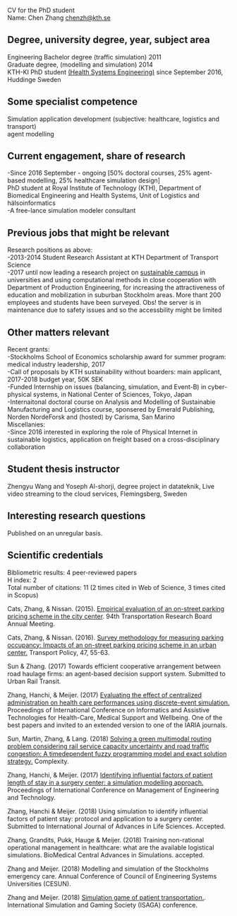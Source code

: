 CV for the PhD student<br/>
Name: Chen Zhang <a href="mailto:chenzh@kth.se">chenzh@kth.se</a><br/>

## Degree, university degree, year, subject area
Engineering Bachelor degree (traffic simulation) 2011<br/> 
Graduate degree, (modelling and simulation) 2014<br/>
KTH-KI PhD student <a href="https://www.kth.se/mth" target="_blank">(Health Systems Engineering)</a> since September 2016, Huddinge Sweden<br />
## Some specialist competence
Simulation application development (subjective: healthcare, logistics and transport)<br />
agent modelling<br/>
## Current engagement, share of research
-Since 2016 September - ongoing [50% doctoral courses, 25% agent-based modelling, 25% healthcare simulation design]<br />
PhD student at Royal Institute of Technology (KTH), Department of Biomedical Engineering and Health Systems, Unit of Logistics and hälsoinformatics<br />
-A free-lance simulation modeler consultant<br />
## Previous jobs that might be relevant
Research positions as above: <br />
-2013-2014 Student Research Assistant at KTH Department of Transport Science <br /> 
-2017 until now leading a research project on <a href="http://gaming.sth.kth.se/Mobility/" target="_blank">sustainable campus</a> in universities and using computational methods in close cooperation with Department of Production Engineering, for increasing the attractiveness of education and mobilization in suburban Stockholm areas. More thant 200 employees and students have been surveyed. Obs! the server is in maintenance due to safety issues and so the accessbility might be limited<br />
## Other matters relevant
Recent grants:<br/>
-Stockholms School of Economics scholarship award for summer program: medical industry leadership, 2017<br/>
-Call of proposals by KTH sustainability without boarders: main applicant, 2017-2018 budget year, 50K SEK<br/>
-Funded Internship on issues (balancing, simulation, and Event-B) in cyber-physical systems, in National Center of Sciences, Tokyo, Japan<br/>
-Internaitonal doctoral course on Analysis and Modelling of Sustainabie Manufacturing and Logistics course, sponsered by Emerald Publishing, Norden NordeForsk and (hosted) by Carisma, San Marino<br/>
Miscellanies: <br/>
-Since 2016 interested in exploring the role of Physical Internet in sustainable logistics, application on freight based on a cross-disciplinary collaboration<br/>
## Student thesis instructor
Zhengyu Wang and Yoseph Al-shorji, degree project in datateknik, Live video streaming to the cloud services, Flemingsberg, Sweden
## Interesting research questions
Published on an unregular basis. 
## Scientific credentials 
Bibliometric results:
4 peer-reviewed papers<br />
H index: 2<br />
Total number of citations: 11 (2 times cited in Web of Science, 3 times cited in Scopus)<br/>

Cats, Zhang, & Nissan. (2015). <a href="http://docs.trb.org/prp/15-2068.pdf" target="_blank">Empirical evaluation of an on-street parking pricing scheme in the city center</a>. 94th Transportation Research Board Annual Meeting.<br/>

Cats, Zhang, & Nissan. (2016). <a href="https://www.sciencedirect.com/science/article/pii/S0967070X15300858" target="_blank">Survey methodology for measuring parking occupancy: Impacts of an on-street parking pricing scheme in an urban center.</a> Transport Policy, 47, 55-63.<br/>

Sun & Zhang. (2017) Towards efficient cooperative arrangement between road haulage firms: an agent-based decision support system. Submitted to Urban Rail Transit.<br/>

Zhang, Hanchi, & Meijer. (2017) <a href="http://ieeexplore.ieee.org/document/8125405/" target="_blank">Evaluating the effect of centralized administration on health care performances using discrete-event simulation.</a> Proceedings of International Conference on Informatics and Assistive Technologies for Health-Care, Medical Support and Wellbeing. One of the best papers and invited to an extended version to one of the IARIA journals.<br/>

Sun, Martin, Zhang, & Lang. (2018)  <a href="https://www.hindawi.com/journals/complexity/aip/8645793/" target="_blank">Solving a green multimodal routing problem considering rail service capacity uncertainty and road traffic congestion: A timedependent fuzzy programming model and exact solution strategy.</a> Complexity.<br/>

Zhang, Hanchi, & Meijer. (2017) <a href="http://www.thinkmind.org/index.php?view=article&articleid=healthinfo_2017_3_10_80047" target="_blank">Identifying influential factors of patient length of stay in a surgery center: a simulation modelling approach.</a> Proceedings of International Conference on Management of Engineering and Technology.<br/>

Zhang, Hanchi & Meijer. (2018) Using simulation to identify influential factors of patient stay: protocol and application to a surgery center. Submitted to International Journal of Advances in Life Sciences. Accepted.<br/>

Zhang, Grandits, Pukk, Hauge & Meijer. (2018) Training non-rational operational management in healthcare: what are the available logistical simulations. BioMedical Central Advances in Simulations. accepted.<br/>

Zhang and Meijer. (2018) Modelling and simulation of the Stockholms emergency care. Annual Conference of Council of Engineering Systems Universities (CESUN).<br/>

Zhang and Meijer. (2018) <a href="http://www.thonburi-u.ac.th/ISAGA2018/DocISAGA/ISAGA_proceeding_Book_Update_v5.pdf" target="_blank">Simulation game of patient transportation.</a>. International Simulation and Gaming Society (ISAGA) conference. <br/>
